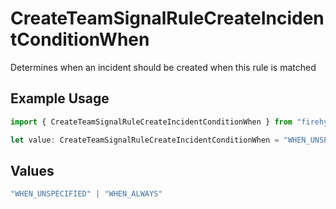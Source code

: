 # CreateTeamSignalRuleCreateIncidentConditionWhen

Determines when an incident should be created when this rule is matched

## Example Usage

```typescript
import { CreateTeamSignalRuleCreateIncidentConditionWhen } from "firehydrant/models/components";

let value: CreateTeamSignalRuleCreateIncidentConditionWhen = "WHEN_UNSPECIFIED";
```

## Values

```typescript
"WHEN_UNSPECIFIED" | "WHEN_ALWAYS"
```